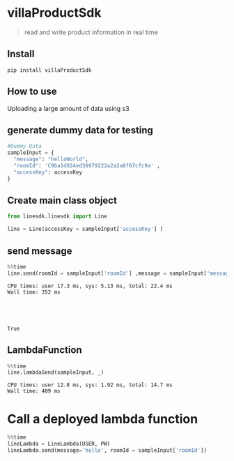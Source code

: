 # villaProductSdk
> read and write product information in real time


## Install

`pip install villaProductSdk`

## How to use

Uploading a large amount of data using s3

## generate dummy data for testing

```python
#Dummy Data
sampleInput = {
  "message": "helloWorld",
  "roomId": 'C9ba1d024ed36979222a2a2a8f67cfc9a' ,
  "accessKey": accessKey
}

```

## Create main class object

```python
from linesdk.linesdk import Line

line = Line(accessKey = sampleInput['accessKey'] )
```

## send message

```python
%%time
line.send(roomId = sampleInput['roomId'] ,message = sampleInput['message'])
```

    CPU times: user 17.3 ms, sys: 5.13 ms, total: 22.4 ms
    Wall time: 352 ms





    True



## LambdaFunction

```python
%%time
line.lambdaSend(sampleInput, _)
```

    CPU times: user 12.8 ms, sys: 1.92 ms, total: 14.7 ms
    Wall time: 409 ms


# Call a deployed lambda function

```python
%%time
lineLambda = LineLambda(USER, PW)
lineLambda.send(message='hello', roomId = sampleInput['roomId'])
```
